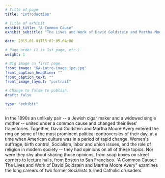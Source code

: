 ```yaml
---
# Title of page
title: "Introduction"

# Title of exhibit
exhibit_title: "A Common Cause"
exhibit_subtitle: "The Lives and Work of David Goldstein and Martha Moore Avery"

date: 2015-01-01T15:02:05-04:00

# Page order (1 is 1st page, etc.)
weight: 1

# Big image on first page.
front_image: "GA-intro-image.jpg.jpg"
front_caption_headline: ""
front_caption_text: ""
front_image_layout: "portrait"

# Change to false to publish.
draft: false

type: "exhibit"
---
```

In the 1890s an unlikely pair -- a Jewish cigar maker and a widowed single mother -- united under a common cause and changed their lives' trajectories. Together, David Goldstein and Martha Moore Avery entered the ring on some of the most prominent political controversies of their day, at a time when American culture was in a period of rapid change. Women's suffrage, birth control, Socialism, labor and union issues, and the role of religion in modern society -- they had opinions on all of these topics. Nor were they shy about sharing those opinions, from soap boxes on street corners to lecture halls, from Boston to San Francisco. “A Common Cause: The Lives and Work of David Goldstein and Martha Moore Avery" examines the long careers of two former Socialists turned Catholic crusaders
